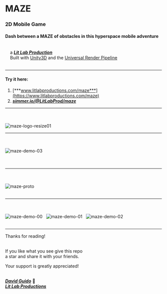 # MAZE
  
### 2D Mobile Game
#### Dash between a MAZE of obstacles in this hyperspace mobile adventure   
<br/>&nbsp;&nbsp;&nbsp;&nbsp;a [***Lit Lab Production***](https://www.litlabproductions.com)<br/>
&nbsp;&nbsp;&nbsp;&nbsp;Built with [Unity3D](https://github.com/Unity-Technologies) and the 
[Universal Render Pipeline](https://docs.unity3d.com/Packages/com.unity.render-pipelines.universal@7.1/manual/index.html)<br><br>
***
#### Try it here:

1. [***www.litlabproductions.com/maze***](https://www.litlabproductions.com/maze)
2. [***simmer.io/@LitLabProd/maze***](https://simmer.io/@LitLabProd/maze)

***
<br><br>
![maze-logo-resize01](https://user-images.githubusercontent.com/34845402/131579777-3a850564-05b3-4245-9d3a-014d3511a616.png)
<br>
***
<br><br>![maze-demo-03](https://user-images.githubusercontent.com/34845402/131578148-3146f1ae-e9bd-4678-bbfd-96c6b0c7e018.gif)<br><br><br>
***
<br><br>![maze-proto](https://user-images.githubusercontent.com/34845402/131581278-3ddcee10-a113-45e5-8622-1ccc80212b45.png)<br><br>
***
<br><br>![maze-demo-00](https://user-images.githubusercontent.com/34845402/131578141-7529755d-acff-4d80-81cf-71030172e6d7.gif)&nbsp;&nbsp;
![maze-demo-01](https://user-images.githubusercontent.com/34845402/131578142-1211947e-86e6-4982-b3c6-93147297ae46.gif)&nbsp;&nbsp;
![maze-demo-02](https://user-images.githubusercontent.com/34845402/131578147-423bd080-8245-43ef-bb80-8f6eb7a361f9.gif)<br><br>
***

Thanks for reading!<br/><br/>
 
If you like what you see give this repo  
a star and share it with your friends.

Your support is greatly appreciated!<br/><br/>


[***David Guido***](https://www.litlabproductions.com/resume-view) :rocket:  
[***Lit Lab Productions***](https://www.litlabproductions.com)
<br/><br/>
